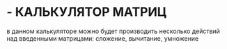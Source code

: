 # - КАЛЬКУЛЯТОР МАТРИЦ
в данном калькуляторе можно будет производить несколько действий над введенными матрицами: сложение, вычитание, умножение


